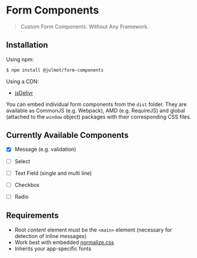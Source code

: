 # Form Components

> Custom Form Components. Without Any Framework.

## Installation

Using npm:

```bash
$ npm install @julmot/form-components
```

Using a CDN:

- [jsDelivr](https://www.jsdelivr.com/package/npm/@julmot/form-components?path=dist)

You can embed individual form components from the `dist` folder. They are available as CommonJS (e.g. Webpack), AMD (e.g. RequireJS) and global (attached to the `window` object) packages with their corresponding CSS files.

## Currently Available Components

- [x] Message (e.g. validation)
- [ ] Select
- [ ] Text Field (single and multi line)
- [ ] Checkbox
- [ ] Radio


## Requirements

- Root _content_ element must be the `<main>` element (necessary for detection of inline messages)
- Work best with embedded [normalize.css](https://github.com/necolas/normalize.css)
- Inherits your app-specific fonts
